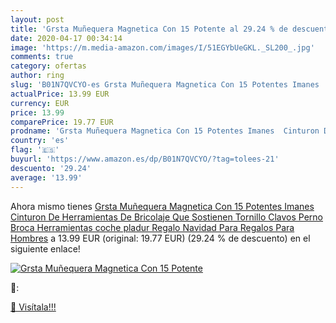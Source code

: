 ```yaml
---
layout: post
title: 'Grsta Muñequera Magnetica Con 15 Potente al 29.24 % de descuento'
date: 2020-04-17 00:34:14
image: 'https://m.media-amazon.com/images/I/51EGYbUeGKL._SL200_.jpg'
comments: true
category: ofertas
author: ring
slug: 'B01N7QVCYO-es Grsta Muñequera Magnetica Con 15 Potentes Imanes  Cinturon De Herramientas De Bricolaje Que Sostienen Tornillo Clavos Perno Broca  Herramientas coche pladur  Regalo Navidad Para  Regalos Para Hombres'
actualPrice: 13.99 EUR
currency: EUR
price: 13.99
comparePrice: 19.77 EUR
prodname: 'Grsta Muñequera Magnetica Con 15 Potentes Imanes  Cinturon De Herramientas De Bricolaje Que Sostienen Tornillo Clavos Perno Broca  Herramientas coche pladur  Regalo Navidad Para  Regalos Para Hombres'
country: 'es'
flag: '🇪🇸'
buyurl: 'https://www.amazon.es/dp/B01N7QVCYO/?tag=tolees-21'
descuento: '29.24'
average: '13.99'
---
```


Ahora mismo tienes [Grsta Muñequera Magnetica Con 15 Potentes Imanes  Cinturon De Herramientas De Bricolaje Que Sostienen Tornillo Clavos Perno Broca  Herramientas coche pladur  Regalo Navidad Para  Regalos Para Hombres](https://www.amazon.es/dp/B01N7QVCYO/?tag=tolees-21) a 13.99 EUR (original: 19.77 EUR) (29.24 %  de descuento) en el siguiente enlace!

[![Grsta Muñequera Magnetica Con 15 Potente](https://m.media-amazon.com/images/I/51EGYbUeGKL._SL200_.jpg)](https://www.amazon.es/dp/B01N7QVCYO/?tag=tolees-21)

🔎:


[🛒 Visítala!!!](https://www.amazon.es/dp/B01N7QVCYO/?tag=tolees-21)

